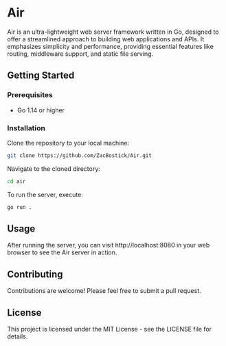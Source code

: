 # Air

Air is an ultra-lightweight web server framework written in Go, designed to offer a streamlined approach to building web applications and APIs. It emphasizes simplicity and performance, providing essential features like routing, middleware support, and static file serving.

## Getting Started

### Prerequisites

- Go 1.14 or higher

### Installation

Clone the repository to your local machine:

```bash
git clone https://github.com/ZacBostick/Air.git
```
Navigate to the cloned directory:
```bash
cd air
```
To run the server, execute: 
```bash
go run .
```

## Usage
After running the server, you can visit http://localhost:8080 in your web browser to see the Air server in action.

## Contributing
Contributions are welcome! Please feel free to submit a pull request.

## License
This project is licensed under the MIT License - see the LICENSE file for details.

